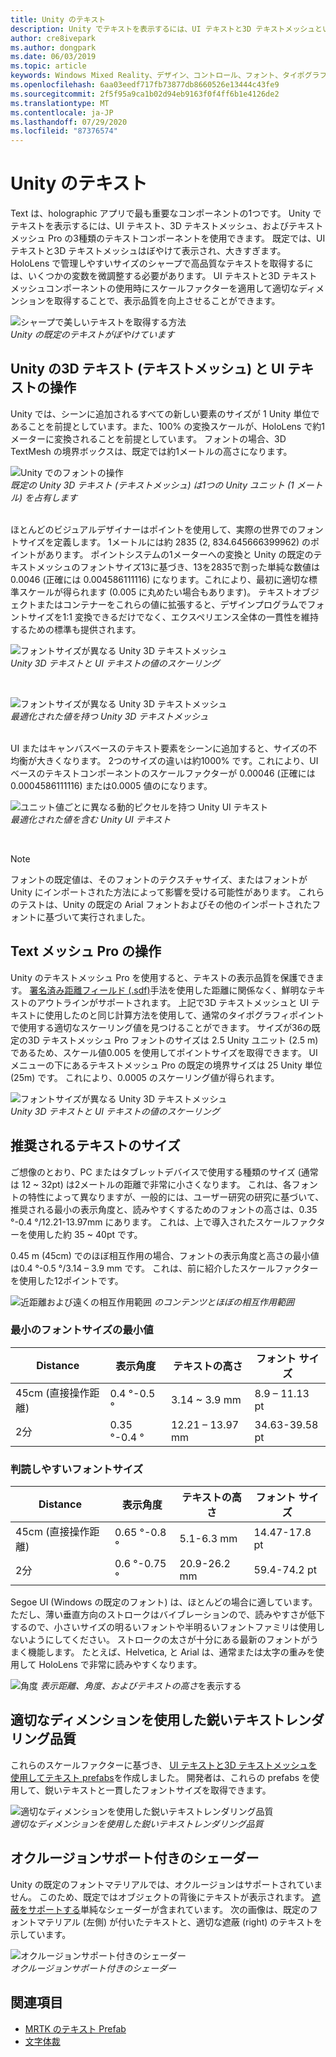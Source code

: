 ```yaml
---
title: Unity のテキスト
description: Unity でテキストを表示するには、UI テキストと3D テキストメッシュという2種類のテキストコンポーネントを使用できます。
author: cre8ivepark
ms.author: dongpark
ms.date: 06/03/2019
ms.topic: article
keywords: Windows Mixed Reality、デザイン、コントロール、フォント、タイポグラフィ、ui、ux
ms.openlocfilehash: 6aa03eedf717fb73877db8660526e13444c43fe9
ms.sourcegitcommit: 2f5f95a9ca1b02d94eb9163f0f4ff6b1e4126de2
ms.translationtype: MT
ms.contentlocale: ja-JP
ms.lasthandoff: 07/29/2020
ms.locfileid: "87376574"
---
```

# <a name="text-in-unity"></a>Unity のテキスト

Text は、holographic アプリで最も重要なコンポーネントの1つです。 Unity でテキストを表示するには、UI テキスト、3D テキストメッシュ、およびテキストメッシュ Pro の3種類のテキストコンポーネントを使用できます。 既定では、UI テキストと3D テキストメッシュはぼやけて表示され、大きすぎます。 HoloLens で管理しやすいサイズのシャープで高品質なテキストを取得するには、いくつかの変数を微調整する必要があります。 UI テキストと3D テキストメッシュコンポーネントの使用時にスケールファクターを適用して適切なディメンションを取得することで、表示品質を向上させることができます。

![シャープで美しいテキストを取得する方法](images/hug-text-02-640px.png)<br>
*Unity の既定のテキストがぼやけています*

## <a name="working-with-unitys-3d-text-text-mesh-and-ui-text"></a>Unity の3D テキスト (テキストメッシュ) と UI テキストの操作

Unity では、シーンに追加されるすべての新しい要素のサイズが 1 Unity 単位であることを前提としています。また、100% の変換スケールが、HoloLens で約1メーターに変換されることを前提としています。 フォントの場合、3D TextMesh の境界ボックスは、既定では約1メートルの高さになります。

![Unity でのフォントの操作](images/640px-hug-text-03.png)<br>
*既定の Unity 3D テキスト (テキストメッシュ) は1つの Unity ユニット (1 メートル) を占有します*

<br>
ほとんどのビジュアルデザイナーはポイントを使用して、実際の世界でのフォントサイズを定義します。 1メートルには約 2835 (2, 834.645666399962) のポイントがあります。 ポイントシステムの1メーターへの変換と Unity の既定のテキストメッシュのフォントサイズ13に基づき、13を2835で割った単純な数値は 0.0046 (正確には 0.004586111116) になります。これにより、最初に適切な標準スケールが得られます (0.005 に丸めたい場合もあります)。 テキストオブジェクトまたはコンテナーをこれらの値に拡張すると、デザインプログラムでフォントサイズを1:1 変換できるだけでなく、エクスペリエンス全体の一貫性を維持するための標準も提供されます。

![フォントサイズが異なる Unity 3D テキストメッシュ](images/Text_In_Unity_Measurements1.png)<br>
*Unity 3D テキストと UI テキストの値のスケーリング*

<br>

![フォントサイズが異なる Unity 3D テキストメッシュ](images/hug-text-05-1000px.png)<br>
*最適化された値を持つ Unity 3D テキストメッシュ*

<br>
UI またはキャンバスベースのテキスト要素をシーンに追加すると、サイズの不均衡が大きくなります。 2つのサイズの違いは約1000% です。これにより、UI ベースのテキストコンポーネントのスケールファクターが 0.00046 (正確には 0.0004586111116) または0.0005 値のになります。

![ユニット値ごとに異なる動的ピクセルを持つ Unity UI テキスト](images/hug-text-04-1000px.png)<br>
*最適化された値を含む Unity UI テキスト*

<br>

>[!NOTE]
>フォントの既定値は、そのフォントのテクスチャサイズ、またはフォントが Unity にインポートされた方法によって影響を受ける可能性があります。 これらのテストは、Unity の既定の Arial フォントおよびその他のインポートされたフォントに基づいて実行されました。

## <a name="working-with-text-mesh-pro"></a>Text メッシュ Pro の操作

Unity のテキストメッシュ Pro を使用すると、テキストの表示品質を保護できます。 [署名済み距離フィールド (.sdf)](https://steamcdn-a.akamaihd.net/apps/valve/2007/SIGGRAPH2007_AlphaTestedMagnification.pdf)手法を使用した距離に関係なく、鮮明なテキストのアウトラインがサポートされます。 上記で3D テキストメッシュと UI テキストに使用したのと同じ計算方法を使用して、通常のタイポグラフィポイントで使用する適切なスケーリング値を見つけることができます。 サイズが36の既定の3D テキストメッシュ Pro フォントのサイズは 2.5 Unity ユニット (2.5 m) であるため、スケール値0.005 を使用してポイントサイズを取得できます。 UI メニューの下にあるテキストメッシュ Pro の既定の境界サイズは 25 Unity 単位 (25m) です。 これにより、0.0005 のスケーリング値が得られます。

![フォントサイズが異なる Unity 3D テキストメッシュ](images/Text_In_Unity_Measurements2.png)<br>
*Unity 3D テキストと UI テキストの値のスケーリング*

## <a name="recommended-text-size"></a>推奨されるテキストのサイズ
ご想像のとおり、PC またはタブレットデバイスで使用する種類のサイズ (通常は 12 ~ 32pt) は2メートルの距離で非常に小さくなります。 これは、各フォントの特性によって異なりますが、一般的には、ユーザー研究の研究に基づいて、推奨される最小の表示角度と、読みやすくするためのフォントの高さは、0.35 °-0.4 °/12.21-13.97mm にあります。 これは、上で導入されたスケールファクターを使用した約 35 ~ 40pt です。 

0.45 m (45cm) でのほぼ相互作用の場合、フォントの表示角度と高さの最小値は0.4 °-0.5 °/3.14 – 3.9 mm です。 これは、前に紹介したスケールファクターを使用した12ポイントです。

![近距離および遠くの相互作用範囲 ](images/typography-distance-1000px.jpg)
 *のコンテンツとほぼの相互作用範囲*

### <a name="the-minimum-legible-font-size"></a>最小のフォントサイズの最小値
| Distance | 表示角度 | テキストの高さ | フォント サイズ |
|---------|---------|---------|---------|
| 45cm (直接操作距離) | 0.4 °-0.5 ° | 3.14 ~ 3.9 mm | 8.9 – 11.13 pt |
| 2分 | 0.35 °-0.4 ° | 12.21 – 13.97 mm | 34.63-39.58 pt |


### <a name="the-comfortably-legible-font-size"></a>判読しやすいフォントサイズ
| Distance | 表示角度 | テキストの高さ | フォント サイズ |
|---------|---------|---------|---------|
| 45cm (直接操作距離) | 0.65 °-0.8 ° | 5.1-6.3 mm | 14.47-17.8 pt |
| 2分 | 0.6 °-0.75 ° | 20.9-26.2 mm | 59.4-74.2 pt |

Segoe UI (Windows の既定のフォント) は、ほとんどの場合に適しています。 ただし、薄い垂直方向のストロークはバイブレーションので、読みやすさが低下するので、小さいサイズの明るいフォントや半明るいフォントファミリは使用しないようにしてください。 ストロークの太さが十分にある最新のフォントがうまく機能します。 たとえば、Helvetica, と Arial は、通常または太字の重みを使用して HoloLens で非常に読みやすくなります。


![角度 ](images/Text_In_Unity_ViewingAngle.jpg)
 *表示距離、角度、およびテキストの高さ*を表示する

## <a name="sharp-text-rendering-quality-with-proper-dimension"></a>適切なディメンションを使用した鋭いテキストレンダリング品質

これらのスケールファクターに基づき、 [UI テキストと3D テキストメッシュを使用してテキスト prefabs](https://github.com/microsoft/MixedRealityToolkit-Unity/tree/mrtk_development/Assets/MRTK/SDK/StandardAssets/Prefabs/Text)を作成しました。 開発者は、これらの prefabs を使用して、鋭いテキストと一貫したフォントサイズを取得できます。

![適切なディメンションを使用した鋭いテキストレンダリング品質](images/hug-text-06-1000px.png)<br>
*適切なディメンションを使用した鋭いテキストレンダリング品質*

## <a name="shader-with-occlusion-support"></a>オクルージョンサポート付きのシェーダー

Unity の既定のフォントマテリアルでは、オクルージョンはサポートされていません。 このため、既定ではオブジェクトの背後にテキストが表示されます。 [遮蔽をサポートする](https://github.com/microsoft/MixedRealityToolkit-Unity/blob/mrtk_release/Assets/MixedRealityToolkit/StandardAssets/Shaders/Text3DShader.shader)単純なシェーダーが含まれています。 次の画像は、既定のフォントマテリアル (左側) が付いたテキストと、適切な遮蔽 (right) のテキストを示しています。

![オクルージョンサポート付きのシェーダー](images/hug-text-07-1000px.png)<br>
*オクルージョンサポート付きのシェーダー*


## <a name="see-also"></a>関連項目
* [MRTK のテキスト Prefab](https://github.com/microsoft/MixedRealityToolkit-Unity/tree/mrtk_development/Assets/MRTK/SDK/StandardAssets/Prefabs/Text)
* [文字体裁](typography.md)

 
